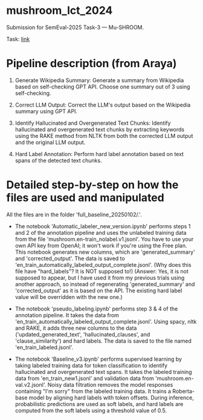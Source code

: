 # mushroom_lct_2024
Submission for SemEval-2025 Task-3 — Mu-SHROOM.

Task: [link](https://helsinki-nlp.github.io/shroom/)

# Pipeline description (from Araya)

1. Generate Wikipedia Summary: Generate a summary from Wikipedia based on self-checking GPT API. Choose one summary out of 3 using self-checking.

2. Correct LLM Output: Correct the LLM's output based on the Wikipedia summary using GPT API.

3. Identify Hallucinated and Overgenerated Text Chunks: Identify hallucinated and overgenerated text chunks by extracting keywords using the RAKE method from NLTK from both the corrected LLM output and the original LLM output.

4. Hard Label Annotation: Perform hard label annotation based on text spans of the detected text chunks.

# Detailed step-by-step on how the files are used and manipulated

All the files are in the folder 'full_baseline_20250102/.'.

* The notebook 'Automatic_labeler_new_version.ipynb' performs steps 1 and 2 of the annotation pipeline and uses the unlabeled training data from the file 'mushroom.en-train_nolabel.v1.jsonl'. You have to use your own API key from OpenAI; it won't work if you're using the Free plan. This notebook generates new columns, which are 'generated_summary' and 'corrected_output'. The data is saved to 'en_train_automatically_labeled_output_complete.jsonl'. (Why does this file have "hard_labels"? It is NOT supposed to!) (Answer: Yes, it is not supposed to appear, but I have used it from my previous trials using another approach, so instead of regenerating 'generated_summary' and 'corrected_output' as it is based on the API. The existing hard label value will be overridden with the new one.)

* The notebook 'pseudo_labeling.ipynb' performs step 3 & 4 of the annotation pipeline. It takes the data from 'en_train_automatically_labeled_output_complete.jsonl'. Using spacy, nltk and RAKE, it adds three new columns to the data ('updated_generated_text', 'hallucinated_clauses', and 'clause_similarity') and hard labels. The data is saved to the file named 'en_train_labeled.jsonl'.

* The notebook 'Baseline_v3.ipynb' performs supervised learning by taking labeled training data for token classification to identify hallucinated and overgenerated text spans. It takes the labeled training data from 'en_train_new1.jsonl' and validation data from 'mushroom.en-val.v2.jsonl'. Noisy data filtration removes the model responses containing "I'm sorry" from the labeled training data. It trains a Roberta-base model by aligning hard labels with token offsets. During inference, probabilistic predictions are used as soft labels, and hard labels are computed from the soft labels using a threshold value of 0.5.
